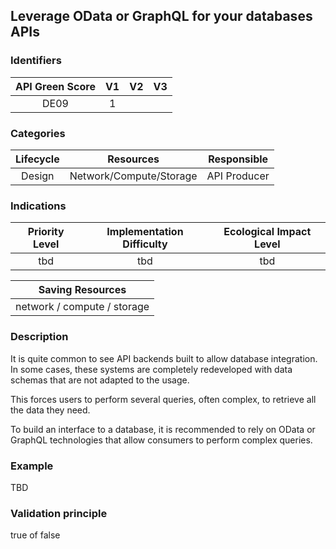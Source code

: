 ## Leverage OData or GraphQL for your databases APIs

### Identifiers

| API Green Score |  V1  |  V2  |  V3  |
|:-------:|:----:|:----:|:----:|
|   DE09   | 1  |   |      |

### Categories

| Lifecycle |  Resources  |  Responsible  |
|:---------:|:----:|:----:|
| Design | Network/Compute/Storage | API Producer |

### Indications

| Priority Level |      Implementation Difficulty      |  Ecological Impact Level   |
|:-------------------:|:-------------------------:|:---------------------:|
| tbd | tbd | tbd |

|Saving Resources                                           |
|:----------------------------------------------------------:|
|network / compute / storage    |

### Description

It is quite common to see API backends built to allow database integration. In some cases, these systems are completely redeveloped with data schemas that are not adapted to the usage.

This forces users to perform several queries, often complex, to retrieve all the data they need.

To build an interface to a database, it is recommended to rely on OData or GraphQL technologies that allow consumers to perform complex queries.


### Example
TBD 

### Validation principle

true of false